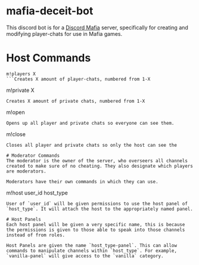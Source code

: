 # mafia-deceit-bot

This discord bot is for a [Discord Mafia](https://discord.gg/pJpUWnH) server, specifically for creating and modifying player-chats for use in Mafia games.


# Host Commands
```
m!players X
```Creates X amount of player-chats, numbered from 1-X

```
m!private X
```
Creates X amount of private chats, numbered from 1-X

```
m!open
```
Opens up all player and private chats so everyone can see them.

```
m!close
```
Closes all player and private chats so only the host can see the

# Moderator Commands
The moderator is the owner of the server, who overseers all channels created to make sure of no cheating. They also designate which players are moderators.

Moderators have their own commands in which they can use.

```
m!host user_id host_type
```
User of `user_id` will be given permissions to use the host panel of `host_type`. It will attach the host to the appropriately named panel.

# Host Panels
Each host panel will be given a very specific name, this is because the permissions is given to those able to speak into those channels instead of from roles.

Host Panels are given the name `host_type-panel`. This can allow commands to manipulate channels within `host_type`. For example, `vanilla-panel` will give access to the `vanilla` category.
